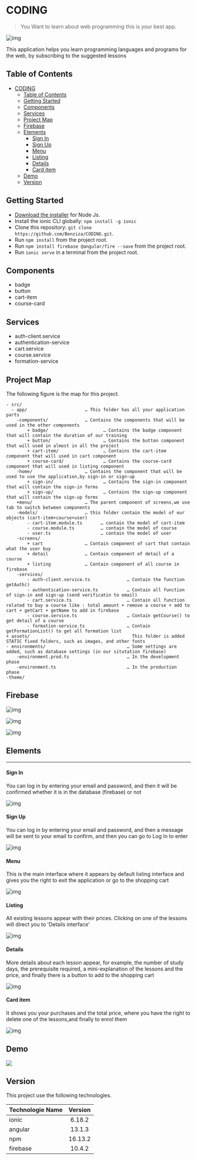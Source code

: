 # CODING

> You Want to learn about web programming this is your best app.

![img](./screenshot/logo2.png)

This application helps you learn programming languages and programs for the web, by subscribing to the suggested lessons

## Table of Contents

- [CODING](#coding)
  - [Table of Contents](#table-of-contents)
  - [Getting Started](#getting-started)
  - [Components](#components)
  - [Services](#services)
  - [Project Map](#project-map)
  - [Firebase](#firebase)
  - [Elements](#elements)
      - [Sign In](#sign-in)
      - [Sign Up](#sign-up)
      - [Menu](#menu)
      - [Listing](#listing)
      - [Details](#details)
      - [Card item](#card-item)
  - [Demo](#demo)
  - [Version](#version)

## Getting Started

- [Download the installer](https://nodejs.org/) for Node Js.
- Install the ionic CLI globally: `npm install -g ionic`
- Clone this repository: `git clone https://github.com/Benziza/CODING.git`.
- Run `npm install` from the project root.
- Run `npm install firebase @angular/fire --save` from the project root.
- Run `ionic serve` in a terminal from the project root.

## Components

- badge
- button
- cart-item
- course-card

## Services

- auth-client.service
- authentication-service
- cart.service
- course.service
- formation-service

## Project Map

The following figure is the map for this project.

```
- src/
  - app/                      … This folder has all your application parts
    -components/              … Contains the components that will be used in the other components
        + badge/                     … Contains the badge component that will contain the duration of our training
        + button/                    … Contains the button component that will used in almost in all the project
        + cart-item/                 … Contains the cart-item component that will used in cart component
        + course-card/               … Contains the course-card component that will used in listing component
    -home/                    … Contains the component that will be used to use the application,by sign-in or sign-up
        + sign-in/                   … Contains the sign-in component that will contain the sign-in forms
        + sign-up/                   … Contains the sign-up component that will contain the sign-up forms
    +menu/                    … The parent component of screens,we use tab to switch between components
    -models/                  … this folder contain the model of our objects (cart-item+course+user)
        - cart-item.module.ts       … contain the model of cart-item
        - course.module.ts          … contain the model of course
        - user.ts                   … contain the model of user
    -screens/
        + cart                … Contain component of cart that contain what the user buy
        + detail              … Contain component of detail of a course
        + listing             … Contain component of all course in firebase
    -services/
        - auth-client.service.ts              … Contain the function getAuth()
        - authentication-service.ts           … Contain all function of sign-in and sign-up (send verificatin to email)
        - cart.service.ts                     … Contain all function related to buy a course like : total amount + remove a course + add to cart + getCart + getName to add in firebase
        - course.service.ts                   … Contain getCourse() to get detail of a course
        - formation-service.ts                … Contain getFormationList() to get all formation list
+ assets/                                       This folder is added STATIC fixed folders, such as images, and other fonts
- environments/                               … Some settings are added, such as database settings (in our situtation firebase)
    -environment.prod.ts                      … In the development phase
    -environment.ts                           … In the production phase
-theme/
```

## Firebase

![img](./screenshot/AuthenticationFirebase.png)

![img](./screenshot/courseFirebase.png)

![img](./screenshot/purchasesFirebase.png)

## Elements

---

#### Sign In

You can log in by entering your email and password, and then it will be confirmed whether it is in the database (firebase) or not

![img](./screenshot/LogIn.png)

#### Sign Up

You can log in by entering your email and password, and then a message will be sent to your email to confirm, and then you can go to Log In to enter

![img](./screenshot/SignUp.png)

#### Menu

This is the main interface where it appears by default listing interface and gives you the right to exit the application or go to the shopping cart

![img](./screenshot/Menu.png)

#### Listing

All existing lessons appear with their prices. Clicking on one of the lessons will direct you to 'Details interface'

![img](./screenshot/Listing.png)

#### Details

More details about each lesson appear, for example, the number of study days, the prerequisite required, a mini-explanation of the lessons and the price, and finally there is a button to add to the shopping cart

![img](./screenshot/Detail.png)

#### Card item

It shows you your purchases and the total price, where you have the right to delete one of the lessons,and finally to enrol them

![img](./screenshot/CardItem.png)

## Demo

![](./screenshot/Demo.gif)

## Version

This project use the following technologies.

| Technologie Name | Version |
| :--------------- | :-----: |
| ionic            | 6.18.2  |
| angular          | 13.1.3  |
| npm              | 16.13.2 |
| firebase         | 10.4.2  |
